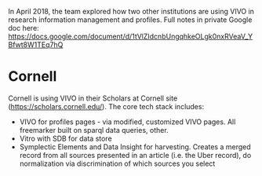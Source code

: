 In April 2018, the team explored how two other institutions are using VIVO in research information management and profiles.  Full notes in private Google doc here: https://docs.google.com/document/d/1tVlZIdcnbUngqhkeOLgk0nxRVeaV_YBfwt8W1TEq7hQ  

# Cornell

Cornell is using VIVO in their Scholars at Cornell site (https://scholars.cornell.edu/).  The core tech stack includes:

* VIVO for profiles pages - via modified, customized VIVO pages. All freemarker built on sparql data queries, other.
* Vitro with SDB for data store
* Symplectic Elements and Data Insight for harvesting. Creates a merged record from all sources presented in an article (i.e. the Uber record), do normalization via discrimination of which sources you select

